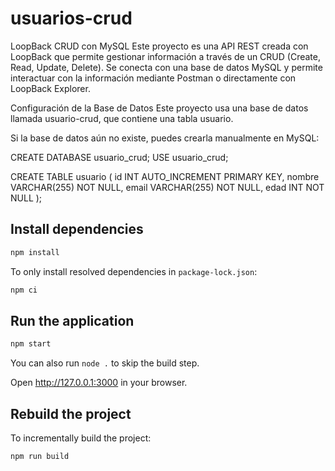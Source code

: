 # usuarios-crud

LoopBack CRUD con MySQL
Este proyecto es una API REST creada con LoopBack que permite gestionar información a través de un CRUD (Create, Read, Update, Delete). Se conecta con una base de datos MySQL y permite interactuar con la información mediante Postman o directamente con LoopBack Explorer.



Configuración de la Base de Datos
Este proyecto usa una base de datos llamada usuario-crud, que contiene una tabla usuario.

Si la base de datos aún no existe, puedes crearla manualmente en MySQL:


CREATE DATABASE usuario_crud;
USE usuario_crud;

CREATE TABLE usuario (
    id INT AUTO_INCREMENT PRIMARY KEY,
    nombre VARCHAR(255) NOT NULL,
    email VARCHAR(255) NOT NULL,
    edad INT NOT NULL
);

## Install dependencies

```sh
npm install
```

To only install resolved dependencies in `package-lock.json`:

```sh
npm ci
```

## Run the application

```sh
npm start
```

You can also run `node .` to skip the build step.

Open http://127.0.0.1:3000 in your browser.

## Rebuild the project

To incrementally build the project:

```sh
npm run build
```

